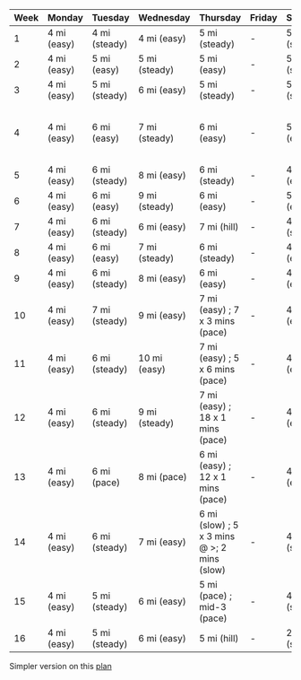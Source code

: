  Week | Monday | Tuesday  | Wednesday | Thursday | Friday | Saturday | Sunday | Passed |
 ---- | ------ | -------- | --------- | -------- | ------ | -------- | ------ | ------ |
1 |   4 mi (easy) | 4 mi (steady) | 4 mi (easy) | 5 mi (steady) | - | 5 mi (steady) | 9 mi (slow) |
2 |   4 mi (easy) | 5 mi (easy) | 5 mi (steady) | 5 mi (easy) | - | 5 mi (steady) | 11 mi (slow) | 
3 |   4 mi (easy) | 5 mi (steady) | 6 mi (easy) | 5 mi (steady) | - | 5 mi (steady) | 13 mi (easy) |
4 |   4 mi (easy) | 6 mi (easy) | 7 mi (steady) | 6 mi (easy) | - | 5 mi (easy) | 15 mi (easy, mid-5 mi pace)  | 
5 |   4 mi (easy) | 6 mi (steady) | 8 mi (easy) | 6 mi (steady) | - | 4 mi (easy) | 13.1 mi (pace) | 
6 |   4 mi (easy) | 6 mi (easy) | 9 mi (steady) | 6 mi (easy) | - | 5 mi (easy) | 17 mi (easy) | 
7 |   4 mi (easy) | 6 mi (steady) | 6 mi (easy) | 7 mi (hill) | - | 4 mi (steady) | 20 mi (easy) | 
8 |   4 mi (easy) | 6 mi (easy) | 7 mi (steady) | 6  mi (steady) | - | 4 mi (easy) | 13.1 mi (steady) |
9 |   4 mi (easy) | 6 mi (steady) | 8 mi (easy) | 6  mi (easy) | - | 4 mi (easy) | 20 mi (easy) |
10 |   4 mi (easy) | 7 mi (steady) | 9 mi (easy) | 7  mi (easy) ; 7 x 3 mins (pace) | - | 4 mi (easy) | 15 mi (steady) |
11 |   4 mi (easy) | 6 mi (steady) | 10 mi (easy) | 7 mi (easy) ; 5 x 6 mins (pace) | - | 4 mi (easy) | 20 mi (easy) |
12 |   4 mi (easy) | 6 mi (steady) | 9 mi (steady) | 7 mi (easy) ; 18 x 1 mins (pace) | - | 4 mi (easy) | 17 mi (easy) |
13 |   4 mi (easy) | 6 mi (pace) | 8 mi (pace)  | 6 mi (easy) ; 12 x 1 mins (pace)  | - | 4 mi (easy) | 21 mi (slow) |
14 |   4 mi (easy) | 6 mi (steady) | 7 mi (easy) | 6 mi (slow) ; 5 x 3 mins @ >; 2 mins (slow) | - | 4 mi (slow) | 15 mi (pace) |
15 |   4 mi (easy) | 5 mi (steady) | 6 mi (easy) | 5 mi (pace) ; mid-3 (pace) | - | 4 mi (slow) | 10 mi (easy) |
16 |   4 mi (easy) | 5 mi (steady) | 6 mi (easy) | 5 mi (hill) | - | 2 mi (slow) | 26.2 mi (pace) |

Simpler version on this [plan](https://www.runnersworld.com/uk/training/marathon/a760109/rws-basic-marathon-schedules-intermediate/)
